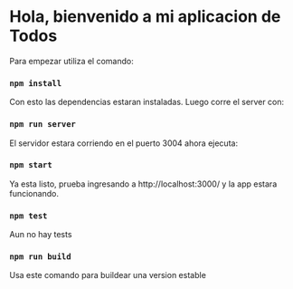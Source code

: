 <h1>Hola, bienvenido a mi aplicacion de Todos</h1>

Para empezar utiliza el comando:
 ### `npm install` 

 Con esto las dependencias estaran instaladas. Luego corre el server con:

 ### `npm run server`

 El servidor estara corriendo en el puerto 3004 ahora ejecuta: 

 ### `npm start`

 Ya esta listo, prueba ingresando a http://localhost:3000/ y la app estara funcionando. 

### `npm test`

Aun no hay tests 

### `npm run build`

Usa este comando para buildear una version estable


